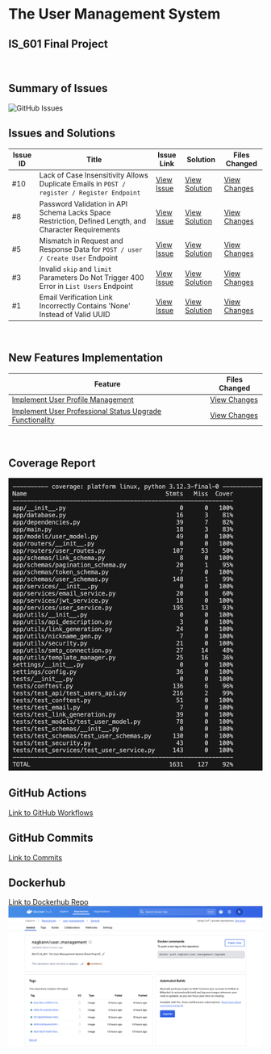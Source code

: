 # The User Management System
## IS_601 Final Project
<br>

## Summary of Issues
![GitHub Issues](Embedded_Files/GitHib_Issues.png)
<br>

## Issues and Solutions

| Issue ID | Title | Issue Link | Solution | Files Changed |
|----------|-------|------------|----------|---------------|
| #10 | Lack of Case Insensitivity Allows Duplicate Emails in `POST / register / Register Endpoint` | [View Issue](https://github.com/NageshKanneganti/user_management/issues/10) | [View Solution](https://github.com/NageshKanneganti/user_management/pull/11) | [View Changes](https://github.com/NageshKanneganti/user_management/pull/11/files) |
| #8 | Password Validation in API Schema Lacks Space Restriction, Defined Length, and Character Requirements | [View Issue](https://github.com/NageshKanneganti/user_management/issues/8) | [View Solution](https://github.com/NageshKanneganti/user_management/pull/9) | [View Changes](https://github.com/NageshKanneganti/user_management/pull/9/files) |
| #5 | Mismatch in Request and Response Data for `POST / user / Create User` Endpoint | [View Issue](https://github.com/NageshKanneganti/user_management/issues/5) | [View Solution](https://github.com/NageshKanneganti/user_management/pull/6) | [View Changes](https://github.com/NageshKanneganti/user_management/pull/6/files) |
| #3 | Invalid `skip` and `limit` Parameters Do Not Trigger 400 Error in `List Users` Endpoint | [View Issue](https://github.com/NageshKanneganti/user_management/issues/3) | [View Solution](https://github.com/NageshKanneganti/user_management/pull/4) | [View Changes](https://github.com/NageshKanneganti/user_management/pull/4/files) |
| #1 | Email Verification Link Incorrectly Contains 'None' Instead of Valid UUID | [View Issue](https://github.com/NageshKanneganti/user_management/issues/1) | [View Solution](https://github.com/NageshKanneganti/user_management/pull/2) | [View Changes](https://github.com/NageshKanneganti/user_management/pull/2/files) |
<br>

## New Features Implementation

| Feature | Files Changed |
|---------|---------------|
| [Implement User Profile Management](https://github.com/NageshKanneganti/user_management/pull/12) | [View Changes](https://github.com/NageshKanneganti/user_management/pull/12/files) |
| [Implement User Professional Status Upgrade Functionality](https://github.com/NageshKanneganti/user_management/pull/13) | [View Changes](https://github.com/NageshKanneganti/user_management/pull/13/files) |
<br>

## Coverage Report
![Coverage](Embedded_Files/Coverage_Report.png)
<br>

## GitHub Actions
[Link to GitHub Workflows](https://github.com/NageshKanneganti/user_management/actions)
<br>

## GitHub Commits
[Link to Commits](https://github.com/NageshKanneganti/user_management/commits/main/)
<br>

## Dockerhub
[Link to Dockerhub Repo](https://hub.docker.com/repository/docker/nagkann/user_management/general)
![Dockerhub](Embedded_Files/Dockerhub.png)